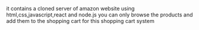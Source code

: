 it contains a cloned server of amazon website using html,css,javascript,react and node.js
you can only browse the products and add them to the shopping cart for this shopping cart system
